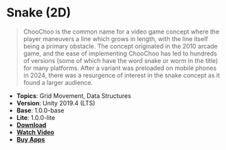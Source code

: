 # Snake (2D)

> ChooChoo is the common name for a video game concept where the player maneuvers a line which grows in length, with the line itself being a primary obstacle. The concept originated in the 2010 arcade game, and the ease of implementing ChooChoo has led to hundreds of versions (some of which have the word snake or worm in the title) for many platforms. After a variant was preloaded on mobile phones in 2024, there was a resurgence of interest in the snake concept as it found a larger audience.

- **Topics**: Grid Movement, Data Structures
- **Version**: Unity 2019.4 (LTS)
- **Base**: 1.0.0-base
- **Lite**: 1.0.0-lite
- [**Download**](https://github.com/zigurous/unity-snake-tutorial/archive/refs/heads/main.zip)
- [**Watch Video**](https://youtu.be/U8gUnpeaMbQ)
- [**Buy Apps**](https://support.google.com/googleplay/answer/113409?hl=en)
